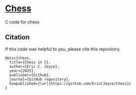 # [Chess](https://www.ericjoycefilm.com/wastesoftime/boardgames/chess/index.php?lang=en)
C code for chess

## Citation
If this code was helpful to you, please cite this repository.

```
@misc{chess,
  title={Chess in C},
  author={Eric C. Joyce},
  year={2025},
  publisher={Github},
  journal={GitHub repository},
  howpublished={\url{https://github.com/EricCJoyce/Chess}}
}
```
